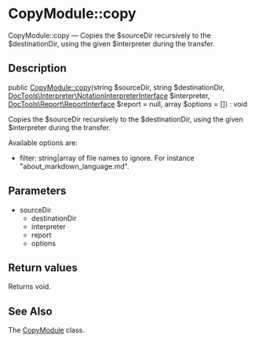 CopyModule::copy
================

CopyModule::copy — Copies the $sourceDir recursively to the $destinationDir, using the given $interpreter during the transfer.

Description
---------------


public [CopyModule::copy](https://github.com/lingtalfi/DocTools/blob/master/doc/api/DocTools/CopyModule/CopyModule/copy.md)(string $sourceDir, string $destinationDir, [DocTools\Interpreter\NotationInterpreterInterface](https://github.com/lingtalfi/DocTools/blob/master/doc/api/DocTools/Interpreter/NotationInterpreterInterface.md) $interpreter, [DocTools\Report\ReportInterface](https://github.com/lingtalfi/DocTools/blob/master/doc/api/DocTools/Report/ReportInterface.md) $report = null, array $options = []) : void




Copies the $sourceDir recursively to the $destinationDir, using the given $interpreter during the transfer.


Available options are:

- filter: string|array of file names to ignore. For instance "about_markdown_language.md".




Parameters
--------------

- sourceDir
    - destinationDir
    - interpreter
    - report
    - options
    

Return values
----------------

Returns void.









See Also
-----------

The [CopyModule](https://github.com/lingtalfi/DocTools/blob/master/doc/api/DocTools/CopyModule/CopyModule.md) class.
